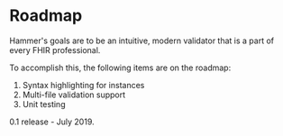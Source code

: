 # Roadmap

Hammer's goals are to be an intuitive, modern validator that is a part of every FHIR professional.

To accomplish this, the following items are on the roadmap:

1. Syntax highlighting for instances
1. Multi-file validation support
1. Unit testing

0.1 release - July 2019.
